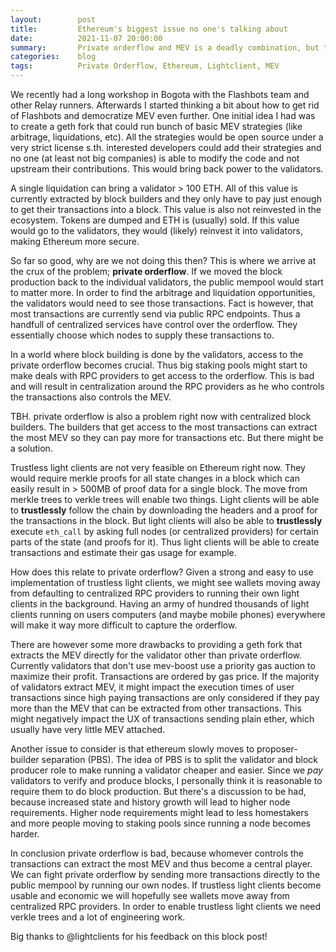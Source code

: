 ```yaml
---
layout:        post
title:         Ethereum's biggest issue no one's talking about
date:          2021-11-07 20:00:00
summary:       Private orderflow and MEV is a deadly combination, but trustless light clients might be able solve it
categories:    blog
tags:          Private Orderflow, Ethereum, Lightclient, MEV
---
```


We recently had a long workshop in Bogota with the Flashbots team and other Relay runners.
Afterwards I started thinking a bit about how to get rid of Flashbots and democratize MEV even further.
One initial idea I had was to create a geth fork that could run bunch of basic MEV strategies (like arbitrage, liquidations, etc).
All the strategies would be open source under a very strict license s.th. interested developers could add their strategies and no one (at least not big companies) is able to modify the code and not upstream their contributions.
This would bring back power to the validators. 

A single liquidation can bring a validator > 100 ETH. 
All of this value is currently extracted by block builders and they only have to pay just enough to get their transactions into a block.
This value is also not reinvested in the ecosystem. 
Tokens are dumped and ETH is (usually) sold.
If this value would go to the validators, they would (likely) reinvest it into validators, making Ethereum more secure.

So far so good, why are we not doing this then?
This is where we arrive at the crux of the problem; **private orderflow**.
If we moved the block production back to the individual validators, the public mempool would start to matter more.
In order to find the arbitrage and liquidation opportunities, the validators would need to see those transactions.
Fact is however, that most transactions are currently send via public RPC endpoints. 
Thus a handfull of centralized services have control over the orderflow. 
They essentially choose which nodes to supply these transactions to.

In a world where block building is done by the validators, access to the private orderflow becomes crucial.
Thus big staking pools might start to make deals with RPC providers to get access to the orderflow.
This is bad and will result in centralization around the RPC providers as he who controls the transactions also controls the MEV.

TBH. private orderflow is also a problem right now with centralized block builders.
The builders that get access to the most transactions can extract the most MEV so they can pay more for transactions etc.
But there might be a solution.

Trustless light clients are not very feasible on Ethereum right now.
They would require merkle proofs for all state changes in a block which can easily result in > 500MB of proof data for a single block.
The move from merkle trees to verkle trees will enable two things.
Light clients will be able to **trustlessly** follow the chain by downloading the headers and a proof for the transactions in the block.
But light clients will also be able to **trustlessly** execute `eth_call` by asking full nodes (or centralized providers) for certain parts of the state (and proofs for it). 
Thus light clients will be able to create transactions and estimate their gas usage for example.

How does this relate to private orderflow?
Given a strong and easy to use implementation of trustless light clients, we might see wallets moving away from defaulting to centralized RPC providers to running their own light clients in the background.
Having an army of hundred thousands of light clients running on users computers (and maybe mobile phones) everywhere will make it way more difficult to capture the orderflow.

There are however some more drawbacks to providing a geth fork that extracts the MEV directly for the validator other than private orderflow.
Currently validators that don't use mev-boost use a priority gas auction to maximize their profit. 
Transactions are ordered by gas price. 
If the majority of validators extract MEV, it might impact the execution times of user transactions since high paying transactions are only considered if they pay more than the MEV that can be extracted from other transactions.
This might negatively impact the UX of transactions sending plain ether, which usually have very little MEV attached.

Another issue to consider is that ethereum slowly moves to proposer-builder separation (PBS).
The idea of PBS is to split the validator and block producer role to make running a validator cheaper and easier.
Since we *pay* validators to verify and produce blocks, I personally think it is reasonable to require them to do block production.
But there's a discussion to be had, because increased state and history growth will lead to higher node requirements.
Higher node requirements might lead to less homestakers and more people moving to staking pools since running a node becomes harder.

In conclusion private orderflow is bad, because whomever controls the transactions can extract the most MEV and thus become a central player.
We can fight private orderflow by sending more transactions directly to the public mempool by running our own nodes.
If trustless light clients become usable and economic we will hopefully see wallets move away from centralized RPC providers.
In order to enable trustless light clients we need verkle trees and a lot of engineering work.

Big thanks to @lightclients for his feedback on this block post! 